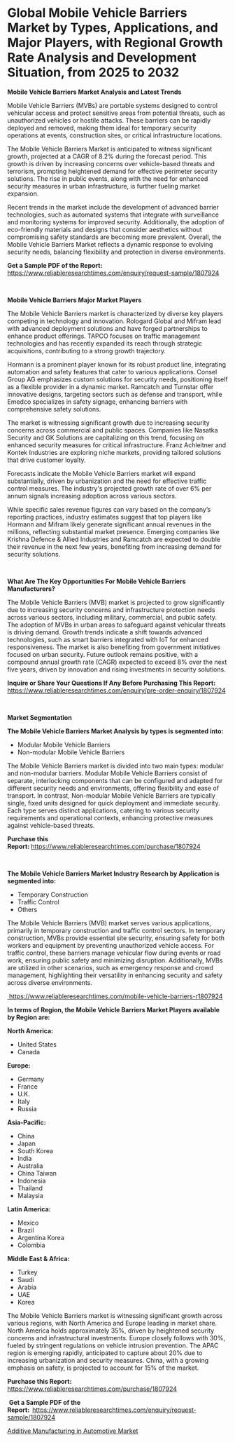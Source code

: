 <p><h1>Global Mobile Vehicle Barriers Market by Types, Applications, and Major Players, with Regional Growth Rate Analysis and Development Situation, from 2025 to 2032</h1></p><p><strong>Mobile Vehicle Barriers Market Analysis and Latest Trends</strong></p>
<p><p>Mobile Vehicle Barriers (MVBs) are portable systems designed to control vehicular access and protect sensitive areas from potential threats, such as unauthorized vehicles or hostile attacks. These barriers can be rapidly deployed and removed, making them ideal for temporary security operations at events, construction sites, or critical infrastructure locations.</p><p>The Mobile Vehicle Barriers Market is anticipated to witness significant growth, projected at a CAGR of 8.2% during the forecast period. This growth is driven by increasing concerns over vehicle-based threats and terrorism, prompting heightened demand for effective perimeter security solutions. The rise in public events, along with the need for enhanced security measures in urban infrastructure, is further fueling market expansion.</p><p>Recent trends in the market include the development of advanced barrier technologies, such as automated systems that integrate with surveillance and monitoring systems for improved security. Additionally, the adoption of eco-friendly materials and designs that consider aesthetics without compromising safety standards are becoming more prevalent. Overall, the Mobile Vehicle Barriers Market reflects a dynamic response to evolving security needs, balancing flexibility and protection in diverse environments.</p></p>
<p><strong>Get a Sample PDF of the Report:&nbsp;</strong> <a href="https://www.reliableresearchtimes.com/enquiry/request-sample/1807924?utm_campaign=2222&utm_medium=2&utm_source=Github&utm_content=ia&utm_term=30032025&utm_id=mobile-vehicle-barriers">https://www.reliableresearchtimes.com/enquiry/request-sample/1807924</a></p>
<p>&nbsp;</p>
<p><strong>Mobile Vehicle Barriers Major Market Players</strong></p>
<p><p>The Mobile Vehicle Barriers market is characterized by diverse key players competing in technology and innovation. Rologard Global and Mifram lead with advanced deployment solutions and have forged partnerships to enhance product offerings. TAPCO focuses on traffic management technologies and has recently expanded its reach through strategic acquisitions, contributing to a strong growth trajectory.</p><p>Hormann is a prominent player known for its robust product line, integrating automation and safety features that cater to various applications. Consel Group AG emphasizes custom solutions for security needs, positioning itself as a flexible provider in a dynamic market. Ramcatch and Turnstar offer innovative designs, targeting sectors such as defense and transport, while Emedco specializes in safety signage, enhancing barriers with comprehensive safety solutions.</p><p>The market is witnessing significant growth due to increasing security concerns across commercial and public spaces. Companies like Nasatka Security and GK Solutions are capitalizing on this trend, focusing on enhanced security measures for critical infrastructure. Franz Achleitner and Kontek Industries are exploring niche markets, providing tailored solutions that drive customer loyalty.</p><p>Forecasts indicate the Mobile Vehicle Barriers market will expand substantially, driven by urbanization and the need for effective traffic control measures. The industry's projected growth rate of over 6% per annum signals increasing adoption across various sectors.</p><p>While specific sales revenue figures can vary based on the company’s reporting practices, industry estimates suggest that top players like Hormann and Mifram likely generate significant annual revenues in the millions, reflecting substantial market presence. Emerging companies like Krishna Defence & Allied Industries and Ramcatch are expected to double their revenue in the next few years, benefiting from increasing demand for security solutions.</p></p>
<p>&nbsp;</p>
<p><strong>What Are The Key Opportunities For Mobile Vehicle Barriers Manufacturers?</strong></p>
<p><p>The Mobile Vehicle Barriers (MVB) market is projected to grow significantly due to increasing security concerns and infrastructure protection needs across various sectors, including military, commercial, and public safety. The adoption of MVBs in urban areas to safeguard against vehicular threats is driving demand. Growth trends indicate a shift towards advanced technologies, such as smart barriers integrated with IoT for enhanced responsiveness. The market is also benefiting from government initiatives focused on urban security. Future outlook remains positive, with a compound annual growth rate (CAGR) expected to exceed 8% over the next five years, driven by innovation and rising investments in security solutions.</p></p>
<p><strong>Inquire or Share Your Questions If Any Before Purchasing This Report:</strong> <a href="https://www.reliableresearchtimes.com/enquiry/pre-order-enquiry/1807924?utm_campaign=2222&utm_medium=2&utm_source=Github&utm_content=ia&utm_term=30032025&utm_id=mobile-vehicle-barriers">https://www.reliableresearchtimes.com/enquiry/pre-order-enquiry/1807924</a></p>
<p>&nbsp;</p>
<p><strong>Market Segmentation</strong></p>
<p><strong>The Mobile Vehicle Barriers Market Analysis by types is segmented into:</strong></p>
<p><ul><li>Modular Mobile Vehicle Barriers</li><li>Non-modular Mobile Vehicle Barriers</li></ul></p>
<p><p>The Mobile Vehicle Barriers market is divided into two main types: modular and non-modular barriers. Modular Mobile Vehicle Barriers consist of separate, interlocking components that can be configured and adapted for different security needs and environments, offering flexibility and ease of transport. In contrast, Non-modular Mobile Vehicle Barriers are typically single, fixed units designed for quick deployment and immediate security. Each type serves distinct applications, catering to various security requirements and operational contexts, enhancing protective measures against vehicle-based threats.</p></p>
<p><strong>Purchase this Report:&nbsp;</strong><a href="https://www.reliableresearchtimes.com/purchase/1807924?utm_campaign=2222&utm_medium=2&utm_source=Github&utm_content=ia&utm_term=30032025&utm_id=mobile-vehicle-barriers">https://www.reliableresearchtimes.com/purchase/1807924</a></p>
<p>&nbsp;</p>
<p><strong>The Mobile Vehicle Barriers Market Industry Research by Application is segmented into:</strong></p>
<p><ul><li>Temporary Construction</li><li>Traffic Control</li><li>Others</li></ul></p>
<p><p>The Mobile Vehicle Barriers (MVB) market serves various applications, primarily in temporary construction and traffic control sectors. In temporary construction, MVBs provide essential site security, ensuring safety for both workers and equipment by preventing unauthorized vehicle access. For traffic control, these barriers manage vehicular flow during events or road work, ensuring public safety and minimizing disruption. Additionally, MVBs are utilized in other scenarios, such as emergency response and crowd management, highlighting their versatility in enhancing security and safety across diverse environments.</p></p>
<p><a href="https://www.reliableresearchtimes.com/mobile-vehicle-barriers-r1807924?utm_campaign=2222&utm_medium=2&utm_source=Github&utm_content=ia&utm_term=30032025&utm_id=mobile-vehicle-barriers">&nbsp;https://www.reliableresearchtimes.com/mobile-vehicle-barriers-r1807924</a></p>
<p><strong>In terms of Region, the Mobile Vehicle Barriers Market Players available by Region are:</strong></p>
<p>
    <p> <strong> North America: </strong>
        <ul>
            <li>United States</li>
            <li>Canada</li>
        </ul>
        </p> 
    <p> <strong> Europe: </strong>
        <ul>
            <li>Germany</li>
            <li>France</li>
            <li>U.K.</li>
            <li>Italy</li>
            <li>Russia</li>
        </ul>
        </p> 
    <p> <strong> Asia-Pacific: </strong>
        <ul>
            <li>China</li>
            <li>Japan</li>
            <li>South Korea</li>
            <li>India</li>
            <li>Australia</li>
            <li>China Taiwan</li>
            <li>Indonesia</li>
            <li>Thailand</li>
            <li>Malaysia</li>
        </ul>
        </p> 
    <p> <strong> Latin America: </strong>
        <ul>
            <li>Mexico</li>
            <li>Brazil</li>
            <li>Argentina Korea</li>
            <li>Colombia</li>
        </ul>
        </p> 
    <p> <strong> Middle East & Africa: </strong>
        <ul>
            <li>Turkey</li>
            <li>Saudi</li>
            <li>Arabia</li>
            <li>UAE</li>
            <li>Korea</li>
        </ul>
    </p>
    </p>
<p><p>The Mobile Vehicle Barriers market is witnessing significant growth across various regions, with North America and Europe leading in market share. North America holds approximately 35%, driven by heightened security concerns and infrastructural investments. Europe closely follows with 30%, fueled by stringent regulations on vehicle intrusion prevention. The APAC region is emerging rapidly, anticipated to capture about 20% due to increasing urbanization and security measures. China, with a growing emphasis on safety, is projected to account for 15% of the market.</p></p>
<p><strong>Purchase this Report: </strong><a href="https://www.reliableresearchtimes.com/purchase/1807924?utm_campaign=2222&utm_medium=2&utm_source=Github&utm_content=ia&utm_term=30032025&utm_id=mobile-vehicle-barriers">https://www.reliableresearchtimes.com/purchase/1807924</a></p>
<p>&nbsp;<strong>Get a Sample PDF of the Report:&nbsp;&nbsp;</strong><a href="https://www.reliableresearchtimes.com/enquiry/request-sample/1807924?utm_campaign=2222&utm_medium=2&utm_source=Github&utm_content=ia&utm_term=30032025&utm_id=mobile-vehicle-barriers">https://www.reliableresearchtimes.com/enquiry/request-sample/1807924</a></p>
<p><strong></strong></p>
<p><p><a href="https://github.com/LilianFaulkner65/Market-Research-Report-List-2/blob/main/additive-manufacturing-in-automotive-market.md?utm_campaign=2222&utm_medium=2&utm_source=Github&utm_content=ia&utm_term=30032025&utm_id=mobile-vehicle-barriers">Additive Manufacturing in Automotive Market</a></p></p>